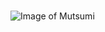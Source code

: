 # 
##
###
![Image of Mutsumi](https://images-wixmp-ed30a86b8c4ca887773594c2.wixmp.com/i/3c8b03b6-013a-43d7-8b1e-e1c18852a527/diymdr8-8d1518e2-a29e-4fb3-8782-b7e051e5e9bd.png)
